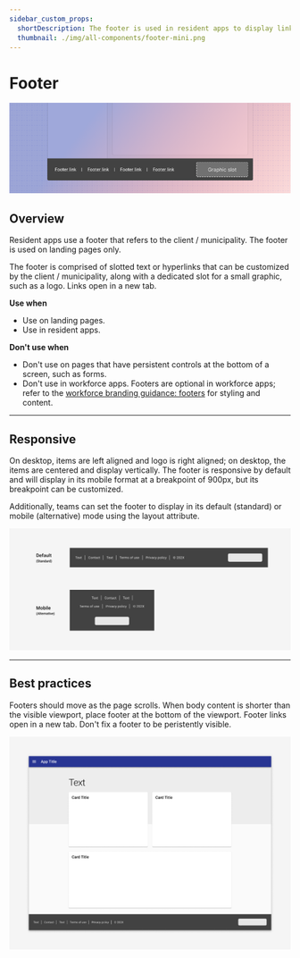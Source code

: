 ```yaml
---
sidebar_custom_props:
  shortDescription: The footer is used in resident apps to display links pertaining to a specific municipality.
  thumbnail: ./img/all-components/footer-mini.png
---
```


# Footer

<ComponentVisual storybookUrl="https://animated-doodle-7c7696e9.pages.github.io/main/?path=/story/components-footer--default">

![](./images/footer.png)

</ComponentVisual>

## Overview

Resident apps use a footer that refers to the client / municipality. The footer is used on landing pages only.

The footer is comprised of slotted text or hyperlinks that can be customized by the client / municipality, along with a dedicated slot for a small graphic, such as a logo. Links open in a new tab.

**Use when**

- Use on landing pages. 
- Use in resident apps. 

**Don't use when**

- Don't use on pages that have persistent controls at the bottom of a screen, such as forms. 
- Don't use in workforce apps. Footers are optional in workforce apps; refer to the [workforce branding guidance: footers](/get-started/branding-workforce) for styling and content.

---

## Responsive

On desktop, items are left aligned and logo is right aligned; on desktop, the items are centered and display vertically. The footer is responsive by default and will display in its mobile format at a breakpoint of 900px, but its breakpoint can be customized. 

Additionally, teams can set the footer to display in its default (standard) or mobile (alternative) mode using the layout attribute. 

<ImageBlock max-width="700px" caption="When switching to mobile view, the text and hyperlinks stack on top of the logo section vertically.">

![An image showing a full width footer component compared to the more compact mobile version.](./images/footer-responsive.png)

</ImageBlock>

---

## Best practices 

<DoDontGrid>
  <DoDontTextSection>
    <DoDontText type="do">Footers should move as the page scrolls.</DoDontText>
    <DoDontText type="do">When body content is shorter than the visible viewport, place footer at the bottom of the viewport.</DoDontText>
      <DoDontText type="do">Footer links open in a new tab.</DoDontText>
  </DoDontTextSection>
  <DoDontTextSection>
    <DoDontText type="dont">Don't fix a footer to be peristently visible.</DoDontText>
  </DoDontTextSection>
</DoDontGrid>

<ImageBlock max-width="700px" caption="When body content is shorter than the visible viewport, place footer at the bottom of the viewport.">

![A layout of an example app landing page with a footer component on the bottom showing links on the left side with a rectangle representing logo placement on the right.](./images/footer-bottom.png)

</ImageBlock>



